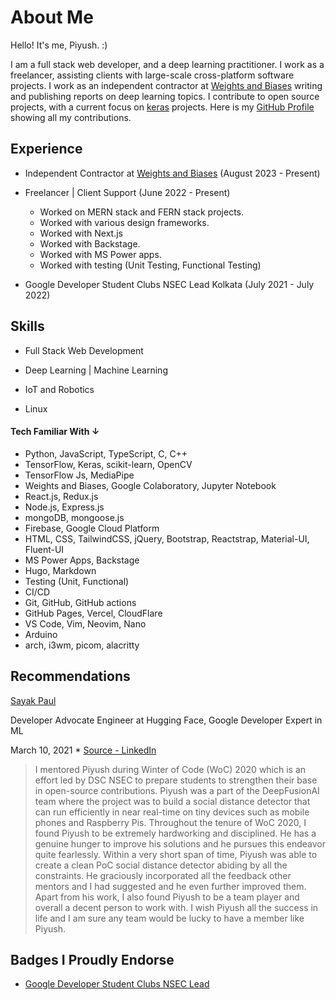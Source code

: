 # About Me

Hello! It's me, Piyush. :)

I am a full stack web developer, and a deep learning practitioner.
I work as a freelancer, assisting clients with large-scale cross-platform software projects.
I work as an independent contractor at [Weights and Biases](https://wandb.ai/cosmo3769) writing and publishing reports on deep learning topics.
I contribute to open source projects, with a current focus on [keras](https://keras.io) projects.
Here is my [GitHub Profile](https://github.com/cosmo3769) showing all my contributions.

## Experience

* Independent Contractor at [Weights and Biases](https://wandb.ai/cosmo3769) (August 2023 - Present)

* Freelancer | Client Support (June 2022 - Present)

  - Worked on MERN stack and FERN stack projects. 
  - Worked with various design frameworks.
  - Worked with Next.js 
  - Worked with Backstage.
  - Worked with MS Power apps.
  - Worked with testing (Unit Testing, Functional Testing)

* Google Developer Student Clubs NSEC Lead Kolkata (July 2021 - July 2022)

## Skills

* Full Stack Web Development

* Deep Learning | Machine Learning

* IoT and Robotics

* Linux

#### Tech Familiar With &darr;

  * Python, JavaScript, TypeScript, C, C++
  * TensorFlow, Keras, scikit-learn, OpenCV
  * TensorFlow Js, MediaPipe
  * Weights and Biases, Google Colaboratory, Jupyter Notebook 
  * React.js, Redux.js
  * Node.js, Express.js 
  * mongoDB, mongoose.js
  * Firebase, Google Cloud Platform
  * HTML, CSS, TailwindCSS, jQuery, Bootstrap, Reactstrap, Material-UI, Fluent-UI
  * MS Power Apps, Backstage
  * Hugo, Markdown
  * Testing (Unit, Functional)
  * CI/CD 
  * Git, GitHub, GitHub actions
  * GitHub Pages, Vercel, CloudFlare
  * VS Code, Vim, Neovim, Nano
  * Arduino
  * arch, i3wm, picom, alacritty

## Recommendations

[Sayak Paul](https://sayak.dev)

Developer Advocate Engineer at Hugging Face, Google Developer Expert in ML

March 10, 2021 * [Source - LinkedIn](https://www.linkedin.com/in/cosmo3769/)

> I mentored Piyush during Winter of Code (WoC) 2020 which is an effort led by DSC NSEC to prepare students to strengthen their base in open-source contributions. 
Piyush was a part of the DeepFusionAI team where the project was to build a social distance detector that can run efficiently in near real-time on tiny devices such as mobile phones and Raspberry Pis. Throughout the tenure of WoC 2020, I found Piyush to be extremely hardworking and disciplined. He has a genuine hunger to improve his solutions and he pursues this endeavor quite fearlessly. Within a very short span of time, Piyush was able to create a clean PoC social distance detector abiding by all the constraints. He graciously incorporated all the feedback other mentors and I had suggested and he even further improved them. 
Apart from his work, I also found Piyush to be a team player and overall a decent person to work with. I wish Piyush all the success in life and I am sure any team would be lucky to have a member like Piyush. 

## Badges I Proudly Endorse

* [Google Developer Student Clubs NSEC Lead](https://developers.google.com/profile/badges/community/dsc/2021/lead)